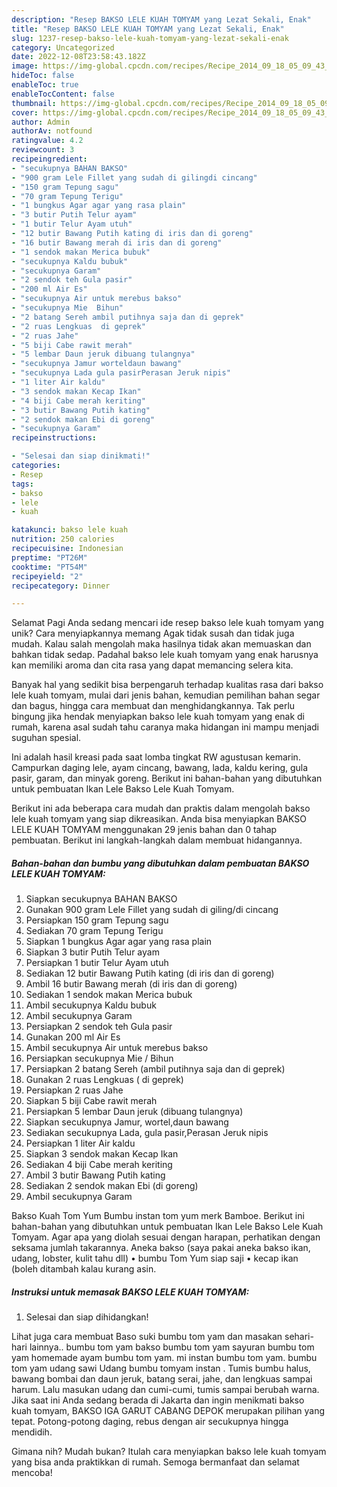 ```yaml
---
description: "Resep BAKSO LELE KUAH TOMYAM yang Lezat Sekali, Enak"
title: "Resep BAKSO LELE KUAH TOMYAM yang Lezat Sekali, Enak"
slug: 1237-resep-bakso-lele-kuah-tomyam-yang-lezat-sekali-enak
category: Uncategorized
date: 2022-12-08T23:58:43.182Z
image: https://img-global.cpcdn.com/recipes/Recipe_2014_09_18_05_09_43_573_70f6ca53e85e1d89cbe4/680x482cq70/bakso-lele-kuah-tomyam-foto-resep-utama.jpg
hideToc: false
enableToc: true
enableTocContent: false
thumbnail: https://img-global.cpcdn.com/recipes/Recipe_2014_09_18_05_09_43_573_70f6ca53e85e1d89cbe4/680x482cq70/bakso-lele-kuah-tomyam-foto-resep-utama.jpg
cover: https://img-global.cpcdn.com/recipes/Recipe_2014_09_18_05_09_43_573_70f6ca53e85e1d89cbe4/680x482cq70/bakso-lele-kuah-tomyam-foto-resep-utama.jpg
author: Admin
authorAv: notfound
ratingvalue: 4.2
reviewcount: 3
recipeingredient:
- "secukupnya BAHAN BAKSO"
- "900 gram Lele Fillet yang sudah di gilingdi cincang"
- "150 gram Tepung sagu"
- "70 gram Tepung Terigu"
- "1 bungkus Agar agar yang rasa plain"
- "3 butir Putih Telur ayam"
- "1 butir Telur Ayam utuh"
- "12 butir Bawang Putih kating di iris dan di goreng"
- "16 butir Bawang merah di iris dan di goreng"
- "1 sendok makan Merica bubuk"
- "secukupnya Kaldu bubuk"
- "secukupnya Garam"
- "2 sendok teh Gula pasir"
- "200 ml Air Es"
- "secukupnya Air untuk merebus bakso"
- "secukupnya Mie  Bihun"
- "2 batang Sereh ambil putihnya saja dan di geprek"
- "2 ruas Lengkuas  di geprek"
- "2 ruas Jahe"
- "5 biji Cabe rawit merah"
- "5 lembar Daun jeruk dibuang tulangnya"
- "secukupnya Jamur worteldaun bawang"
- "secukupnya Lada gula pasirPerasan Jeruk nipis"
- "1 liter Air kaldu"
- "3 sendok makan Kecap Ikan"
- "4 biji Cabe merah keriting"
- "3 butir Bawang Putih kating"
- "2 sendok makan Ebi di goreng"
- "secukupnya Garam"
recipeinstructions:

- "Selesai dan siap dinikmati!"
categories:
- Resep
tags:
- bakso
- lele
- kuah

katakunci: bakso lele kuah 
nutrition: 250 calories
recipecuisine: Indonesian
preptime: "PT26M"
cooktime: "PT54M"
recipeyield: "2"
recipecategory: Dinner

---
```



Selamat Pagi Anda sedang mencari ide resep bakso lele kuah tomyam yang unik? Cara menyiapkannya memang Agak tidak susah dan tidak juga mudah. Kalau salah mengolah maka hasilnya tidak akan memuaskan dan bahkan tidak sedap. Padahal bakso lele kuah tomyam yang enak harusnya kan memiliki aroma dan cita rasa yang dapat memancing selera kita.


Banyak hal yang sedikit bisa berpengaruh terhadap kualitas rasa dari bakso lele kuah tomyam, mulai dari jenis bahan, kemudian pemilihan bahan segar dan bagus, hingga cara membuat dan menghidangkannya. Tak perlu bingung jika hendak menyiapkan bakso lele kuah tomyam yang enak di rumah, karena asal sudah tahu caranya maka hidangan ini mampu menjadi suguhan spesial.

Ini adalah hasil kreasi pada saat lomba tingkat RW agustusan kemarin. Campurkan daging lele, ayam cincang, bawang, lada, kaldu kering, gula pasir, garam, dan minyak goreng. Berikut ini bahan-bahan yang dibutuhkan untuk pembuatan Ikan Lele Bakso Lele Kuah Tomyam.


Berikut ini ada beberapa cara mudah dan praktis dalam mengolah bakso lele kuah tomyam yang siap dikreasikan. Anda bisa menyiapkan BAKSO LELE KUAH TOMYAM menggunakan 29 jenis bahan dan 0 tahap pembuatan. Berikut ini langkah-langkah dalam membuat hidangannya.

<!--inarticleads1-->

##### Bahan-bahan dan bumbu yang dibutuhkan dalam pembuatan BAKSO LELE KUAH TOMYAM:

1. Siapkan secukupnya BAHAN BAKSO
1. Gunakan 900 gram Lele Fillet yang sudah di giling/di cincang
1. Persiapkan 150 gram Tepung sagu
1. Sediakan 70 gram Tepung Terigu
1. Siapkan 1 bungkus Agar agar yang rasa plain
1. Siapkan 3 butir Putih Telur ayam
1. Persiapkan 1 butir Telur Ayam utuh
1. Sediakan 12 butir Bawang Putih kating (di iris dan di goreng)
1. Ambil 16 butir Bawang merah (di iris dan di goreng)
1. Sediakan 1 sendok makan Merica bubuk
1. Ambil secukupnya Kaldu bubuk
1. Ambil secukupnya Garam
1. Persiapkan 2 sendok teh Gula pasir
1. Gunakan 200 ml Air Es
1. Ambil secukupnya Air untuk merebus bakso
1. Persiapkan secukupnya Mie / Bihun
1. Persiapkan 2 batang Sereh (ambil putihnya saja dan di geprek)
1. Gunakan 2 ruas Lengkuas ( di geprek)
1. Persiapkan 2 ruas Jahe
1. Siapkan 5 biji Cabe rawit merah
1. Persiapkan 5 lembar Daun jeruk (dibuang tulangnya)
1. Siapkan secukupnya Jamur, wortel,daun bawang
1. Sediakan secukupnya Lada, gula pasir,Perasan Jeruk nipis
1. Persiapkan 1 liter Air kaldu
1. Siapkan 3 sendok makan Kecap Ikan
1. Sediakan 4 biji Cabe merah keriting
1. Ambil 3 butir Bawang Putih kating
1. Sediakan 2 sendok makan Ebi (di goreng)
1. Ambil secukupnya Garam


Bakso Kuah Tom Yum Bumbu instan tom yum merk Bamboe. Berikut ini bahan-bahan yang dibutuhkan untuk pembuatan Ikan Lele Bakso Lele Kuah Tomyam. Agar apa yang diolah sesuai dengan harapan, perhatikan dengan seksama jumlah takarannya. Aneka bakso (saya pakai aneka bakso ikan, udang, lobster, kulit tahu dll) • bumbu Tom Yum siap saji • kecap ikan (boleh ditambah kalau kurang asin. 

<!--inarticleads2-->

##### Instruksi untuk memasak BAKSO LELE KUAH TOMYAM:


1. Selesai dan siap dihidangkan!

Lihat juga cara membuat Baso suki bumbu tom yam dan masakan sehari-hari lainnya.. bumbu tom yam bakso bumbu tom yam sayuran bumbu tom yam homemade ayam bumbu tom yam. mi instan bumbu tom yam. bumbu tom yam udang sawi Udang bumbu tomyam instan . Tumis bumbu halus, bawang bombai dan daun jeruk, batang serai, jahe, dan lengkuas sampai harum. Lalu masukan udang dan cumi-cumi, tumis sampai berubah warna. Jika saat ini Anda sedang berada di Jakarta dan ingin menikmati bakso kuah tomyam, BAKSO IGA GARUT CABANG DEPOK merupakan pilihan yang tepat. Potong-potong daging, rebus dengan air secukupnya hingga mendidih. 

Gimana nih? Mudah bukan? Itulah cara menyiapkan bakso lele kuah tomyam yang bisa anda praktikkan di rumah. Semoga bermanfaat dan selamat mencoba!
